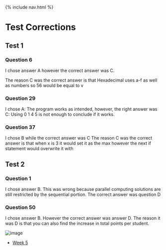 {% include nav.html %}

# Test Corrections
## Test 1
### Question 6
I chose answer A however the correct answer was C.

The reason C was the correct answer is that Hexadecimal uses a-f as well as numbers so 56 would be equal to v

### Question 29
I chose A: The program works as intended, however, the right answer was C: Using 0 1 4 5 is not enough to conclude if it works.

### Question 37
I chose B while the correct answer was C
The reason C was the correct answer is that when x is 3 it would set it as the max however the next if statement would overwrite it with 

## Test 2
### Question 1
I chose answer B. This was wrong because parallel computing solutions are still restricted by the sequential portion. The correct answer was question D

### Question 50
I chose answer B. However the correct answer was answer D. The reason it was D is that you can also find the increase in total points per student.

![image](https://user-images.githubusercontent.com/89167167/166317653-9a647d18-2329-4175-b302-23f847ce3d0e.png)



- [Week 5](https://github.com/ChaseOtt/Data-Structures/issues/8)
